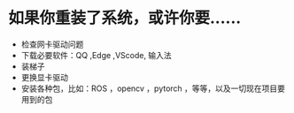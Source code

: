 # 如果你重装了系统，或许你要......
* 检查网卡驱动问题
* 下载必要软件：QQ ,Edge ,VScode, 输入法
* 装梯子
* 更换显卡驱动
* 安装各种包，比如：ROS ，opencv ，pytorch ，等等，以及一切现在项目要用到的包
